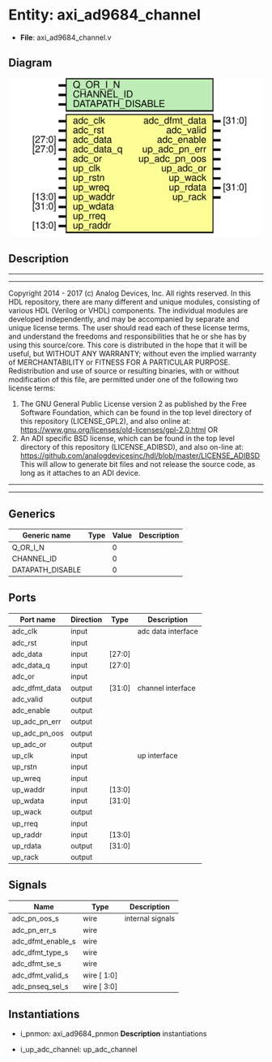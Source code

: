 # Entity: axi_ad9684_channel

- **File**: axi_ad9684_channel.v
## Diagram

![Diagram](axi_ad9684_channel.svg "Diagram")
## Description

***************************************************************************
 ***************************************************************************
 Copyright 2014 - 2017 (c) Analog Devices, Inc. All rights reserved.
 In this HDL repository, there are many different and unique modules, consisting
 of various HDL (Verilog or VHDL) components. The individual modules are
 developed independently, and may be accompanied by separate and unique license
 terms.
 The user should read each of these license terms, and understand the
 freedoms and responsibilities that he or she has by using this source/core.
 This core is distributed in the hope that it will be useful, but WITHOUT ANY
 WARRANTY; without even the implied warranty of MERCHANTABILITY or FITNESS FOR
 A PARTICULAR PURPOSE.
 Redistribution and use of source or resulting binaries, with or without modification
 of this file, are permitted under one of the following two license terms:
   1. The GNU General Public License version 2 as published by the
      Free Software Foundation, which can be found in the top level directory
      of this repository (LICENSE_GPL2), and also online at:
      <https://www.gnu.org/licenses/old-licenses/gpl-2.0.html>
 OR
   2. An ADI specific BSD license, which can be found in the top level directory
      of this repository (LICENSE_ADIBSD), and also on-line at:
      https://github.com/analogdevicesinc/hdl/blob/master/LICENSE_ADIBSD
      This will allow to generate bit files and not release the source code,
      as long as it attaches to an ADI device.
 ***************************************************************************
 ***************************************************************************
 
## Generics

| Generic name     | Type | Value | Description |
| ---------------- | ---- | ----- | ----------- |
| Q_OR_I_N         |      | 0     |             |
| CHANNEL_ID       |      | 0     |             |
| DATAPATH_DISABLE |      | 0     |             |
## Ports

| Port name     | Direction | Type   | Description        |
| ------------- | --------- | ------ | ------------------ |
| adc_clk       | input     |        | adc data interface |
| adc_rst       | input     |        |                    |
| adc_data      | input     | [27:0] |                    |
| adc_data_q    | input     | [27:0] |                    |
| adc_or        | input     |        |                    |
| adc_dfmt_data | output    | [31:0] | channel interface  |
| adc_valid     | output    |        |                    |
| adc_enable    | output    |        |                    |
| up_adc_pn_err | output    |        |                    |
| up_adc_pn_oos | output    |        |                    |
| up_adc_or     | output    |        |                    |
| up_clk        | input     |        | up interface       |
| up_rstn       | input     |        |                    |
| up_wreq       | input     |        |                    |
| up_waddr      | input     | [13:0] |                    |
| up_wdata      | input     | [31:0] |                    |
| up_wack       | output    |        |                    |
| up_rreq       | input     |        |                    |
| up_raddr      | input     | [13:0] |                    |
| up_rdata      | output    | [31:0] |                    |
| up_rack       | output    |        |                    |
## Signals

| Name              | Type        | Description       |
| ----------------- | ----------- | ----------------- |
| adc_pn_oos_s      | wire        | internal signals  |
| adc_pn_err_s      | wire        |                   |
| adc_dfmt_enable_s | wire        |                   |
| adc_dfmt_type_s   | wire        |                   |
| adc_dfmt_se_s     | wire        |                   |
| adc_dfmt_valid_s  | wire [ 1:0] |                   |
| adc_pnseq_sel_s   | wire [ 3:0] |                   |
## Instantiations

- i_pnmon: axi_ad9684_pnmon
**Description**
instantiations

- i_up_adc_channel: up_adc_channel
